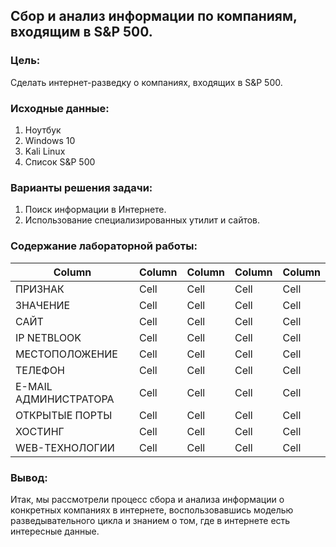 ## Сбор и анализ информации по компаниям, входящим в S&P 500.
### Цель:
Сделать интернет-разведку о компаниях, входящих в S&P 500.
### Исходные данные:
1. Ноутбук
2. Windows 10
3. Kali Linux
4. Список S&P 500
### Варианты решения задачи:
1. Поиск информации в Интернете.
2. Использование специализированных утилит и сайтов.
### Содержание лабораторной работы:
Column | Column | Column | Column | Column 
------ | ------ | ------ | ------ |-------
ПРИЗНАК   | Cell   | Cell   | Cell   | Cell   
ЗНАЧЕНИЕ   | Cell   | Cell   | Cell   | Cell   
САЙТ   | Cell   | Cell   | Cell   | Cell   
IP NETBLOOK   | Cell   | Cell   | Cell   | Cell   
МЕСТОПОЛОЖЕНИЕ   | Cell   | Cell   | Cell   | Cell   
ТЕЛЕФОН   | Cell   | Cell   | Cell   | Cell   
E-MAIL АДМИНИСТРАТОРА   | Cell   | Cell   | Cell   | Cell   
ОТКРЫТЫЕ ПОРТЫ   | Cell   | Cell   | Cell   | Cell   
ХОСТИНГ   | Cell   | Cell   | Cell   | Cell   
WEB-ТЕХНОЛОГИИ   | Cell   | Cell   | Cell   | Cell   
### Вывод:
Итак, мы рассмотрели процесс сбора и анализа информации о конкретных компаниях в интернете, воспользовавшись моделью разведывательного цикла и знанием о том, где в интернете есть интересные данные.
